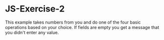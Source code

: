 # JS-Exercise-2
This example takes numbers from you and do one of the four basic operations based on your choice. If fields are empty you get a message that you didn't enter any value.
